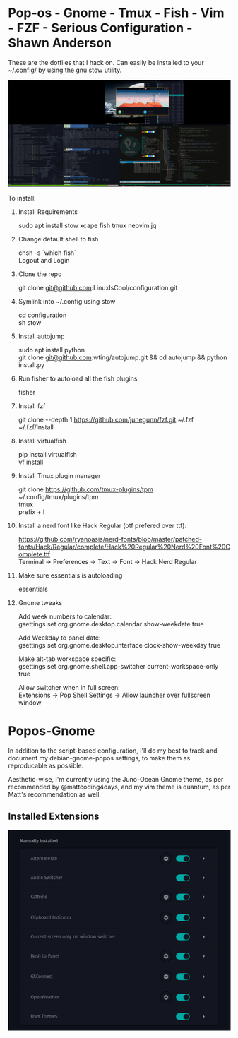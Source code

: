# Pop-os - Gnome - Tmux - Fish - Vim - FZF - Serious Configuration - Shawn Anderson
These are the dotfiles that I hack on. Can easily be installed to your ~/.config/ by using the gnu stow utility.

<div align="center">
  <img src="https://raw.githubusercontent.com/LinuxIsCool/configuration/master/popos-gnome/Screenshot%20from%202020-09-29%2001-56-33.png"/>
</div>

To install:  
1. Install Requirements
	
	sudo apt install stow xcape fish tmux neovim jq
	
2. Change default shell to fish
  
	chsh -s \`which fish\`  
	Logout and Login 
	
2. Clone the repo  

	git clone git@github.com:LinuxIsCool/configuration.git  
	
3. Symlink into ~/.config using stow  

	cd configuration  
	sh stow  
	
5. Install autojump

	sudo apt install python  
	git clone git@github.com:wting/autojump.git && cd autojump && python install.py
	
	
6. Run fisher to autoload all the fish plugins

	fisher

	
7. Install fzf

	git clone --depth 1 https://github.com/junegunn/fzf.git ~/.fzf                
	~/.fzf/install 
	

	
8. Install virtualfish

	pip install virtualfish  
	vf install  
	
9. Install Tmux plugin manager

	git clone https://github.com/tmux-plugins/tpm ~/.config/tmux/plugins/tpm  
	tmux  
	prefix + I  
	
10. Install a nerd font like Hack Regular (otf prefered over ttf): 
 
	https://github.com/ryanoasis/nerd-fonts/blob/master/patched-fonts/Hack/Regular/complete/Hack%20Regular%20Nerd%20Font%20Complete.ttf  
	Terminal -> Preferences -> Text -> Font -> Hack Nerd Regular  
	
11. Make sure essentials is autoloading

	essentials

12. Gnome tweaks
	
	Add week numbers to calendar:  
	gsettings set org.gnome.desktop.calendar show-weekdate true
	
	Add Weekday to panel date:  
	gsettings set org.gnome.desktop.interface clock-show-weekday true
	
	Make alt-tab workspace specific:  
	gsettings set org.gnome.shell.app-switcher current-workspace-only true
	
	Allow switcher when in full screen:  
	Extensions -> Pop Shell Settings -> Allow launcher over fullscreen window  
	
	
# Popos-Gnome
In addition to the script-based configuration, I'll do my best to track and document my debian-gnome-popos settings, to make them as reproducable as possible.

Aesthetic-wise, I'm currently using the Juno-Ocean Gnome theme, as per recommended by @mattcoding4days, and my vim theme is quantum, as per Matt's recommendation as well.

## Installed Extensions
<div align="center">
  <img src="https://raw.githubusercontent.com/LinuxIsCool/configuration/master/popos-gnome/extensions-nov-26-2020.png"/>
</div>
